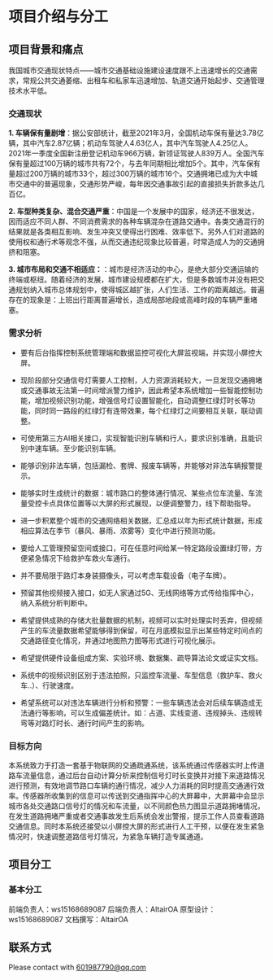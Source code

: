 # 项目介绍与分工
## 项目背景和痛点

我国城市交通现状特点——城市交通基础设施建设速度跟不上迅速增长的交通需求，常规公共交通萎缩、出租车和私家车迅速增加、轨道交通开始起步、交通管理技术水平低。

### 交通现状

**1. 车辆保有量剧增**：据公安部统计，截至2021年3月，全国机动车保有量达3.78亿辆，其中汽车2.87亿辆；机动车驾驶人4.63亿人，其中汽车驾驶人4.25亿人。2021年一季度全国新注册登记机动车966万辆，新领证驾驶人839万人。全国汽车保有量超过100万辆的城市共有72个，与去年同期相比增加5个。其中，汽车保有量超过200万辆的城市33个，超过300万辆的城市16个。交通拥堵已成为大中城市交通中的普遍现象，交通形势严峻，每年因交通事故引起的直接损失折款多达几百亿。

**2. 车型种类复杂、混合交通严重**：中国是一个发展中的国家，经济还不很发达，因而适应不同人群、不同消费需求的各种车辆混杂在道路交通中。各类交通混行的结果就是各类相互影响、发生冲突又使得出行困难、效率低下。另外人们对道路的使用权和通行术等观念不强，从而交通违纪现象比较普遍，时常造成人为的交通拥挤和阻塞。

**3. 城市布局和交通不相适应：**：城市是经济活动的中心，是绝大部分交通运输的终端或枢纽。随着经济的发展，城市建设规模都在扩大，但是多数城市并没有把交通规划纳入城市总体规划中，使得城区越扩张，人们生活、工作的距离越远。普遍存在的现象是：上班出行距离普遍增长，造成局部地段或高峰时段的车辆严重堵塞。

### 需求分析

- 要有后台指挥控制系统管理端和数据监控可视化大屏监视端，并实现小屏控大屏。

- 现阶段部分交通信号灯需要人工控制，人力资源消耗较大，一旦发现交通拥堵或交通事故无法第一时间增派警力维护，因此希望本系统增加一些智能控制功能，增加视频识别功能，增强信号灯设置智能化，自动调整红绿灯时长等功能，同时同一路段的红绿灯有连带效果，每个红绿灯之间要相互关联，联动调整。

- 可使用第三方AI相关接口，实现智能识别车辆和行人，要求识别准确，且能识别中速车辆。至少能识别车辆。

- 能够识别非法车辆，包括漏检、套牌、报废车辆等，并能够对非法车辆报警提示。

- 能够实时生成统计的数据：城市路口的整体通行情况、某些点位车流量、车流量受控卡点具体位置等以大屏的形式展现，以便调整警力，线下帮助指导。

- 进一步积累整个城市的交通网络相关数据，汇总成以年为形式统计数据，形成相应算法在季节（暴风、暴雨、浓雾等）变化中进行预测功能。

- 要给人工管理预留空间或接口，可在任意时间给某一特定路段设置绿灯带，方便紧急情况下给救护车救火车通行。

- 并不要局限于路灯本身装摄像头，可以考虑车载设备（电子车牌）。

- 预留其他视频接入接口，如无人家通过5G、无线网络等方式传给指挥中心，纳入系统分析判断中。

- 希望提供成熟的存储大批量数据的机制，视频可以实时处理实时丢弃，但视频产生的车流量数据希望能够得到保留，可在月底模拟显示出某些特定时间点的交通路径变化情况，并通过地图热力图等形式进行可视化展示。

- 希望提供硬件设备组成方案、实验环境、数据集、疏导算法论文或证实文档。

- 系统中的视频识别区别于违法拍照，只监控车流量、车型信息（救护车、救火车..）、行驶速度。

- 希望系统可以对违法车辆进行分析和预警：一些车辆违法会对后续车辆造成无法通行等影响，可以生成偏差统计。如：占道、实线变道、违规掉头、违规转弯等对路灯时长、通行时间产生的影响。

### 目标方向

​本系统致力于打造一套基于物联网的交通疏通系统，该系统通过传感器实时上传道路车流量信息，通过后台自动计算分析来控制信号灯时长变换并对接下来道路情况进行预测，有效地调节路口车辆的通行情况，减少人力消耗的同时提高交通通行效率。传感器所收集到的信息可以传送到交通指挥中心的大屏幕中，大屏幕中会显示城市各处交通路口信号灯的情况和车流量，以不同颜色热力图显示道路拥堵情况，在发生道路拥堵严重或者交通事故发生后系统会发出警报，提示工作人员查看道路交通信息。同时本系统还接受以小屏控大屏的形式进行人工干预，以便在发生紧急情况时，快速调整道路信号灯情况，为紧急车辆打造专属通道。

## 项目分工

### 基本分工

前端负责人：ws15168689087
后端负责人：AltairOA
原型设计：ws15168689087
文档撰写：AltairOA

## 联系方式
Please contact with 601987790@qq.com